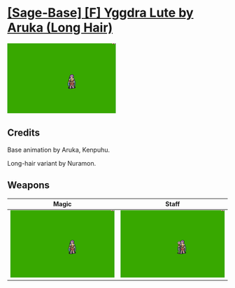 # [\[Sage-Base\] \[F\] Yggdra Lute by Aruka \(Long Hair\)](./)

<img src="./6.%20Magic%20(Long%20Hair%20Lute)%20%7BNuramon%7D/Magic_000.png" alt="[Sage-Base] [F] Yggdra Lute by Aruka (Long Hair) standing" />

## Credits

Base animation by Aruka, Kenpuhu.

Long-hair variant by Nuramon.

## Weapons


|Magic |Staff |
|  :---: | :---: |
| <img alt="Magic animation" src="./6.%20Magic%20(Long%20Hair%20Lute)%20%7BNuramon%7D/Magic.gif" /> | <img alt="Staff animation" src="./7.%20Staff%20(Long%20Hair%20Lute)%20%7BNuramon%7D/Staff.gif" /> |
